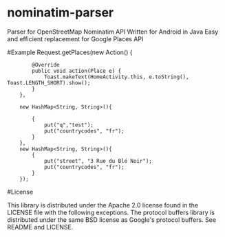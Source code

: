 # nominatim-parser
Parser for OpenStreetMap Nominatim API
Written for Android in Java
Easy and efficient replacement for Google Places API

#Example
 Request.getPlaces(new Action() {
           
            @Override
            public void action(Place e) {
                Toast.makeText(HomeActivity.this, e.toString(), Toast.LENGTH_SHORT).show();
            }
        },
        
        new HashMap<String, String>(){
        
            {
                put("q","test");
                put("countrycodes", "fr");
            }
        },
        new HashMap<String, String>(){
            {
                put("street", "3 Rue du Blé Noir");
                put("countrycodes", "fr");
            }
        });
#License

This library is distributed under the Apache 2.0 license found in the LICENSE file with the following exceptions. The protocol buffers library is distributed under the same BSD license as Google's protocol buffers. See README and LICENSE.
